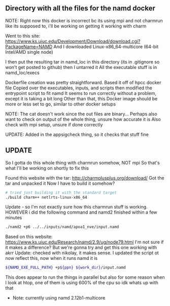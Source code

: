 ## Directory with all the files for the namd docker
NOTE: Right now this docker is incorrect bc its using mpi and not charmrun like its supposed to, i'll be working on getting it working with charm

Went to this site: https://www.ks.uiuc.edu/Development/Download/download.cgi?PackageName=NAMD
And I downloaded Linux-x86_64-multicore (64-bit Intel/AMD single node)

I then put the resulting tar in namd_loc in this directory (its in .gitignore so won't get posted to github) then I untarred it
All the executable stuff is in namd_loc/execs


Dockerfile creation was pretty straightforward.
Based it off of hpcc docker file
Copied over the executables, inputs, and scripts
then modified the entrypoint script to fit namd
It seems to run correctly without a problem, except it is taking a bit long
Other than that, this Docker image should be more or less set to go, similar to other docker setups


NOTE: The cat doesn't work since the out files are binary... Perhaps also want to check on output of the whole thing, unsure how accurate it is
Also check with mpi setup, unsure if done correctly


UPDATE: Added in the appsigcheck thing, so it checks that stuff fine

## UPDATE 
So I gotta do this whole thing with charmrun somehow, NOT mpi
So that's what I'll be working on shortly to fix this

Found this website with the tar: http://charmplusplus.org/download/
Got the tar and unpacked it
Now I have to build it somehow?
```bash
# tried just building it with the standard target
./build charm++ netlrts-linux-x86_64
```
Update - so I'm not exactly sure how this charmrun stuff is working. HOWEVER i did the following command and namd2 finished within a few minutes
```bash
./namd2 +p6 ../../inputs/namd/apoa1_nve/input.namd 
```
Based on this website: https://www.ks.uiuc.edu/Research/namd/2.9/ug/node79.html
I'm not sure if it makes a difference? But we're gonna try and get this one working with akrr
Update: checked with nikolay, it makes sense.
I updated the script ot now reflect this, now when it runs namd it is
```bash
${NAMD_EXE_FULL_PATH} +p${ppn} ${work_dir}/input.namd
```
This does appear to run the things in parallel but also for some reason when I look at htop, one of them is using 600% of the cpu so idk whats up with that

- Note: currently using namd 2.12b1-multicore






